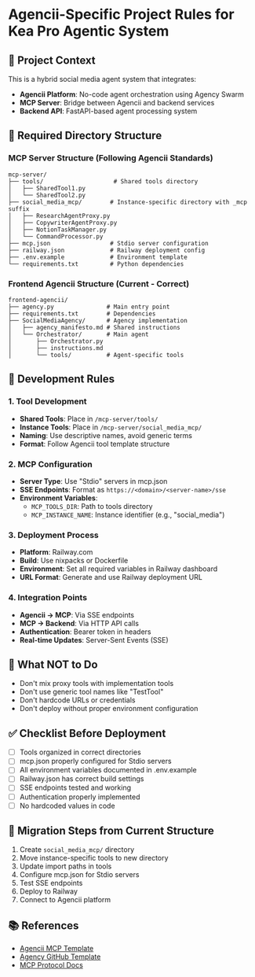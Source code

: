 # Agencii-Specific Project Rules for Kea Pro Agentic System

## 🎯 Project Context
This is a hybrid social media agent system that integrates:
- **Agencii Platform**: No-code agent orchestration using Agency Swarm
- **MCP Server**: Bridge between Agencii and backend services
- **Backend API**: FastAPI-based agent processing system

## 📁 Required Directory Structure

### MCP Server Structure (Following Agencii Standards)
```
mcp-server/
├── tools/                    # Shared tools directory
│   ├── SharedTool1.py
│   └── SharedTool2.py
├── social_media_mcp/        # Instance-specific directory with _mcp suffix
│   ├── ResearchAgentProxy.py
│   ├── CopywriterAgentProxy.py
│   ├── NotionTaskManager.py
│   └── CommandProcessor.py
├── mcp.json                 # Stdio server configuration
├── railway.json             # Railway deployment config
├── .env.example             # Environment template
└── requirements.txt         # Python dependencies
```

### Frontend Agencii Structure (Current - Correct)
```
frontend-agencii/
├── agency.py               # Main entry point
├── requirements.txt        # Dependencies
├── SocialMediaAgency/      # Agency implementation
│   ├── agency_manifesto.md # Shared instructions
│   └── Orchestrator/       # Main agent
│       ├── Orchestrator.py
│       ├── instructions.md
│       └── tools/          # Agent-specific tools
```

## 🔧 Development Rules

### 1. Tool Development
- **Shared Tools**: Place in `/mcp-server/tools/`
- **Instance Tools**: Place in `/mcp-server/social_media_mcp/`
- **Naming**: Use descriptive names, avoid generic terms
- **Format**: Follow Agencii tool template structure

### 2. MCP Configuration
- **Server Type**: Use "Stdio" servers in mcp.json
- **SSE Endpoints**: Format as `https://<domain>/<server-name>/sse`
- **Environment Variables**: 
  - `MCP_TOOLS_DIR`: Path to tools directory
  - `MCP_INSTANCE_NAME`: Instance identifier (e.g., "social_media")

### 3. Deployment Process
- **Platform**: Railway.com
- **Build**: Use nixpacks or Dockerfile
- **Environment**: Set all required variables in Railway dashboard
- **URL Format**: Generate and use Railway deployment URL

### 4. Integration Points
- **Agencii → MCP**: Via SSE endpoints
- **MCP → Backend**: Via HTTP API calls
- **Authentication**: Bearer token in headers
- **Real-time Updates**: Server-Sent Events (SSE)

## 🚫 What NOT to Do
- Don't mix proxy tools with implementation tools
- Don't use generic tool names like "TestTool"
- Don't hardcode URLs or credentials
- Don't deploy without proper environment configuration

## ✅ Checklist Before Deployment
- [ ] Tools organized in correct directories
- [ ] mcp.json properly configured for Stdio servers
- [ ] All environment variables documented in .env.example
- [ ] Railway.json has correct build settings
- [ ] SSE endpoints tested and working
- [ ] Authentication properly implemented
- [ ] No hardcoded values in code

## 🔄 Migration Steps from Current Structure
1. Create `social_media_mcp/` directory
2. Move instance-specific tools to new directory
3. Update import paths in tools
4. Configure mcp.json for Stdio servers
5. Test SSE endpoints
6. Deploy to Railway
7. Connect to Agencii platform

## 📚 References
- [Agencii MCP Template](https://github.com/agency-ai-solutions/agencii-mcp-tools-deployment-template)
- [Agency GitHub Template](https://github.com/agency-ai-solutions/agency-github-template)
- [MCP Protocol Docs](https://docs.agencii.ai/mcp)